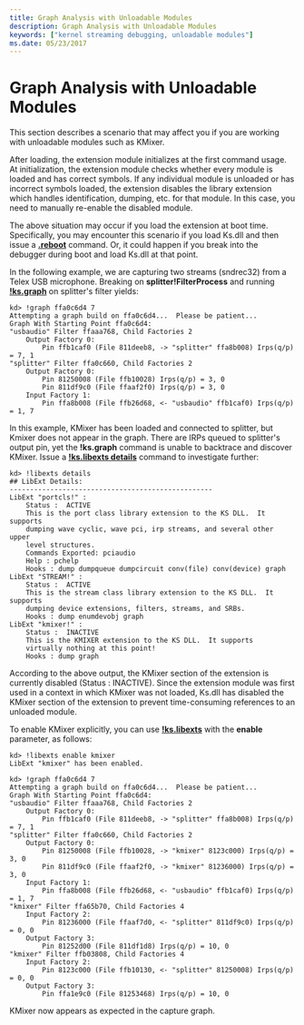 ```yaml
---
title: Graph Analysis with Unloadable Modules
description: Graph Analysis with Unloadable Modules
keywords: ["kernel streaming debugging, unloadable modules"]
ms.date: 05/23/2017
---
```


# Graph Analysis with Unloadable Modules


This section describes a scenario that may affect you if you are working with unloadable modules such as KMixer.

After loading, the extension module initializes at the first command usage. At initialization, the extension module checks whether every module is loaded and has correct symbols. If any individual module is unloaded or has incorrect symbols loaded, the extension disables the library extension which handles identification, dumping, etc. for that module. In this case, you need to manually re-enable the disabled module.

The above situation may occur if you load the extension at boot time. Specifically, you may encounter this scenario if you load Ks.dll and then issue a [**.reboot**](../debuggercmds/-reboot--reboot-target-computer-.md) command. Or, it could happen if you break into the debugger during boot and load Ks.dll at that point.

In the following example, we are capturing two streams (sndrec32) from a Telex USB microphone. Breaking on **splitter!FilterProcess** and running [**!ks.graph**](../debuggercmds/-ks-graph.md) on splitter's filter yields:

```dbgcmd
kd> !graph ffa0c6d4 7
Attempting a graph build on ffa0c6d4...  Please be patient...
Graph With Starting Point ffa0c6d4:
"usbaudio" Filter ffaaa768, Child Factories 2
    Output Factory 0:
        Pin ffb1caf0 (File 811deeb8, -> "splitter" ffa8b008) Irps(q/p) = 7, 1
"splitter" Filter ffa0c660, Child Factories 2
    Output Factory 0:
        Pin 81250008 (File ffb10028) Irps(q/p) = 3, 0
        Pin 811df9c0 (File ffaaf2f0) Irps(q/p) = 3, 0
    Input Factory 1:
        Pin ffa8b008 (File ffb26d68, <- "usbaudio" ffb1caf0) Irps(q/p) = 1, 7
```

In this example, KMixer has been loaded and connected to splitter, but Kmixer does not appear in the graph. There are IRPs queued to splitter's output pin, yet the **!ks.graph** command is unable to backtrace and discover KMixer. Issue a [**!ks.libexts details**](../debuggercmds/-ks-libexts.md) command to investigate further:

```dbgcmd
kd> !libexts details
## LibExt Details:
--------------------------------------------------
LibExt "portcls!" :
    Status :  ACTIVE
    This is the port class library extension to the KS DLL.  It supports
    dumping wave cyclic, wave pci, irp streams, and several other upper
    level structures.
    Commands Exported: pciaudio
    Help : pchelp
    Hooks : dump dumpqueue dumpcircuit conv(file) conv(device) graph
LibExt "STREAM!" :
    Status :  ACTIVE
    This is the stream class library extension to the KS DLL.  It supports
    dumping device extensions, filters, streams, and SRBs.
    Hooks : dump enumdevobj graph
LibExt "kmixer!" :
    Status :  INACTIVE
    This is the KMIXER extension to the KS DLL.  It supports
    virtually nothing at this point!
    Hooks : dump graph
```

According to the above output, the KMixer section of the extension is currently disabled (Status : INACTIVE). Since the extension module was first used in a context in which KMixer was not loaded, Ks.dll has disabled the KMixer section of the extension to prevent time-consuming references to an unloaded module.

To enable KMixer explicitly, you can use [**!ks.libexts**](../debuggercmds/-ks-libexts.md) with the **enable** parameter, as follows:

```dbgcmd
kd> !libexts enable kmixer
LibExt "kmixer" has been enabled.

kd> !graph ffa0c6d4 7
Attempting a graph build on ffa0c6d4...  Please be patient...
Graph With Starting Point ffa0c6d4:
"usbaudio" Filter ffaaa768, Child Factories 2
    Output Factory 0:
        Pin ffb1caf0 (File 811deeb8, -> "splitter" ffa8b008) Irps(q/p) = 7, 1
"splitter" Filter ffa0c660, Child Factories 2
    Output Factory 0:
        Pin 81250008 (File ffb10028, -> "kmixer" 8123c000) Irps(q/p) = 3, 0
        Pin 811df9c0 (File ffaaf2f0, -> "kmixer" 81236000) Irps(q/p) = 3, 0
    Input Factory 1:
        Pin ffa8b008 (File ffb26d68, <- "usbaudio" ffb1caf0) Irps(q/p) = 1, 7
"kmixer" Filter ffa65b70, Child Factories 4
    Input Factory 2:
        Pin 81236000 (File ffaaf7d0, <- "splitter" 811df9c0) Irps(q/p) = 0, 0
    Output Factory 3:
        Pin 81252d00 (File 811df1d8) Irps(q/p) = 10, 0
"kmixer" Filter ffb03808, Child Factories 4
    Input Factory 2:
        Pin 8123c000 (File ffb10130, <- "splitter" 81250008) Irps(q/p) = 0, 0
    Output Factory 3:
        Pin ffa1e9c0 (File 81253468) Irps(q/p) = 10, 0
```

KMixer now appears as expected in the capture graph.

 

 